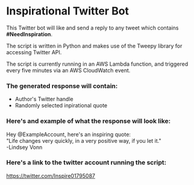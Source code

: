 # Inspirational Twitter Bot

This Twitter bot will like and send a reply to any tweet which contains **#NeedInspiration**.

The script is written in Python and makes use of the Tweepy library for accessing Twitter API.

The script is currently running in an AWS Lambda function, and triggered every five minutes via an AWS CloudWatch event.

### The generated response will contain:
* Author's Twitter handle
* Randomly selected inpirational quote


### Here's and example of what the response will look like:
Hey @ExampleAccount, here's an inspiring quote:  
"Life changes very quickly, in a very positive way, if you let it."  
-Lindsey Vonn


### Here's a link to the twitter account running the script:
https://twitter.com/Inspire01795087
